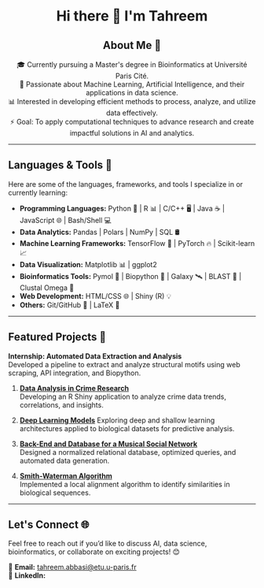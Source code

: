 <div align="center">

# Hi there 👋 I'm Tahreem 

## About Me 🌟

🎓 Currently pursuing a Master's degree in Bioinformatics at Université Paris Cité. <br>
🌱 Passionate about Machine Learning, Artificial Intelligence, and their applications in data science. <br>
📊 Interested in developing efficient methods to process, analyze, and utilize data effectively. <br>
⚡ Goal: To apply computational techniques to advance research and create impactful solutions in AI and analytics. <br>

</div>

---

## Languages & Tools 🚀

Here are some of the languages, frameworks, and tools I specialize in or currently learning:

- **Programming Languages:** Python 🐍 | R 📊 | C/C++ 🖥️ | Java ☕ | JavaScript 🌐 | Bash/Shell 💻  
- **Data Analytics:** Pandas | Polars | NumPy | SQL 🛢️
- **Machine Learning Frameworks:** TensorFlow 🧠 | PyTorch 🔥 | Scikit-learn 📈  
- **Data Visualization:** Matplotlib 📊 | ggplot2  
- **Bioinformatics Tools:** Pymol 🔬 | Biopython 🧬 | Galaxy 🛰️ | BLAST 🧪 | Clustal Omega 🔗 
- **Web Development:** HTML/CSS 🌐 | Shiny (R) 💡  
- **Others:** Git/GitHub 🌱 | LaTeX 📝 

---

## Featured Projects 🔭

**Internship: Automated Data Extraction and Analysis**  
   Developed a pipeline to extract and analyze structural motifs using web scraping, API integration, and Biopython.
   
1. **[Data Analysis in Crime Research](https://github.com/a-Tahreem/Crime-Data-Insights)**  
   Developing an R Shiny application to analyze crime data trends, correlations, and insights.

2. **[Deep Learning Models](https://github.com/a-Tahreem/Neural-Networks)** 
   Exploring deep and shallow learning architectures applied to biological datasets for predictive analysis.

4. **[Back-End and Database for a Musical Social Network](https://github.com/a-Tahreem/Tune-Pulse)**   
   Designed a normalized relational database, optimized queries, and automated data generation.

5. **[Smith-Waterman Algorithm](https://github.com/a-Tahreem/Smith-Waterman)**   
   Implemented a local alignment algorithm to identify similarities in biological sequences.

---

## Let's Connect 🌐

Feel free to reach out if you’d like to discuss AI, data science, bioinformatics, or collaborate on exciting projects! 😊

📩 **Email:** [tahreem.abbasi@etu.u-paris.fr](mailto:tahreem.abbasi@etu.u-paris.fr)  
💼 **LinkedIn:** 
